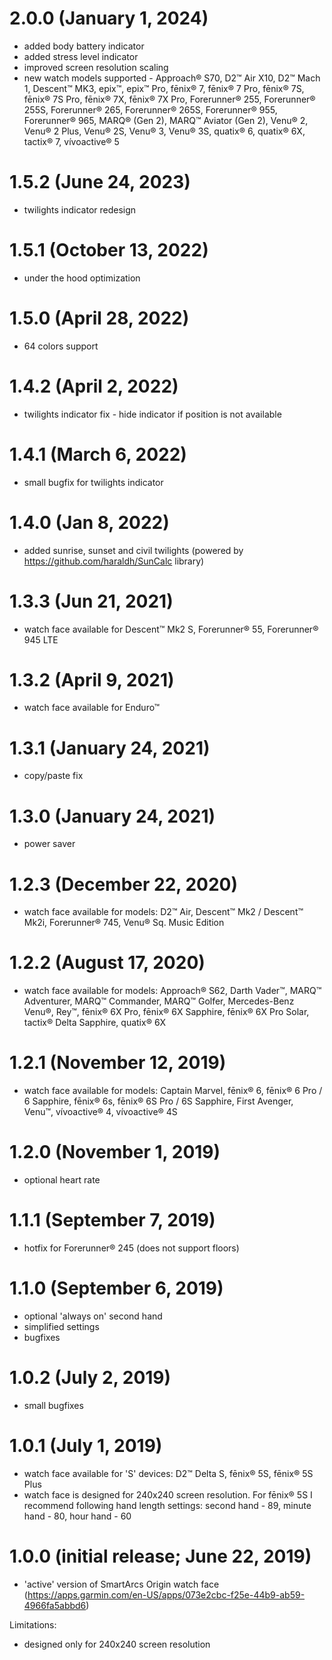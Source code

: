 # 2.0.0 (January 1, 2024)
* added body battery indicator
* added stress level indicator
* improved screen resolution scaling
* new watch models supported - Approach® S70, D2™ Air X10, D2™ Mach 1, Descent™ MK3, epix™, epix™ Pro, fēnix® 7, fēnix® 7 Pro, fēnix® 7S, fēnix® 7S Pro, fēnix® 7X, fēnix® 7X Pro, Forerunner® 255, Forerunner® 255S, Forerunner® 265, Forerunner® 265S, Forerunner® 955, Forerunner® 965, MARQ® (Gen 2), MARQ™ Aviator (Gen 2), Venu® 2, Venu® 2 Plus, Venu® 2S, Venu® 3, Venu® 3S, quatix® 6, quatix® 6X, tactix® 7, vívoactive® 5

# 1.5.2 (June 24, 2023)
* twilights indicator redesign

# 1.5.1 (October 13, 2022)
* under the hood optimization

# 1.5.0 (April 28, 2022)
* 64 colors support

# 1.4.2 (April 2, 2022)
* twilights indicator fix - hide indicator if position is not available

# 1.4.1 (March 6, 2022)
* small bugfix for twilights indicator

# 1.4.0 (Jan 8, 2022)
* added sunrise, sunset and civil twilights (powered by https://github.com/haraldh/SunCalc library)

# 1.3.3 (Jun 21, 2021)
* watch face available for Descent™ Mk2 S, Forerunner® 55, Forerunner® 945 LTE

# 1.3.2 (April 9, 2021)
* watch face available for Enduro™

# 1.3.1 (January 24, 2021)
* copy/paste fix

# 1.3.0 (January 24, 2021)
* power saver

# 1.2.3 (December 22, 2020)
* watch face available for models: D2™ Air, Descent™ Mk2 / Descent™ Mk2i, Forerunner® 745, Venu® Sq. Music Edition

# 1.2.2 (August 17, 2020)
* watch face available for models: Approach® S62, Darth Vader™, MARQ™ Adventurer, MARQ™ Commander, MARQ™ Golfer, Mercedes-Benz Venu®, Rey™, fēnix® 6X Pro, fēnix® 6X Sapphire, fēnix® 6X Pro Solar, tactix® Delta Sapphire, quatix® 6X

# 1.2.1 (November 12, 2019)
* watch face available for models: Captain Marvel, fēnix® 6, fēnix® 6 Pro / 6 Sapphire, fēnix® 6s, fēnix® 6S Pro / 6S Sapphire, First Avenger, Venu™, vívoactive® 4, vívoactive® 4S

# 1.2.0 (November 1, 2019)
* optional heart rate

# 1.1.1 (September 7, 2019)
* hotfix for Forerunner® 245 (does not support floors)

# 1.1.0 (September 6, 2019)
* optional 'always on' second hand
* simplified settings
* bugfixes

# 1.0.2 (July 2, 2019)
* small bugfixes

# 1.0.1 (July 1, 2019)
* watch face available for 'S' devices: D2™ Delta S, fēnix® 5S, fēnix® 5S Plus
* watch face is designed for 240x240 screen resolution. For fēnix® 5S I recommend following hand length settings: second hand - 89, minute hand - 80, hour hand - 60

# 1.0.0 (initial release; June 22, 2019)
* 'active' version of SmartArcs Origin watch face (https://apps.garmin.com/en-US/apps/073e2cbc-f25e-44b9-ab59-4966fa5abbd6)

Limitations:
* designed only for 240x240 screen resolution
